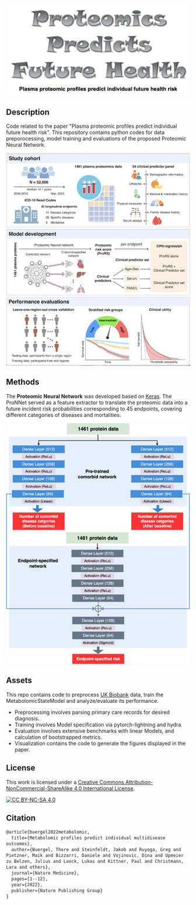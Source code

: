 <div align="center">

![Logo](./src/Logo.png?raw=true "Logo")


</div>

## Description   
Code related to the paper "Plasma proteomic profiles predict individual future health risk". 
This repository contains python codes for data preporocessing, model training and evaluations of the proposed Proteomic Neural Network.

![Workflow](./src/Study_Flowchart.png?raw=true "Workflow")

## Methods
The **Proteomic Neural Network** was developed based on [Keras](https://github.com/keras-team/keras). The ProNNet served as a feature extractor to translate the proteomic data into a future incident risk probabilities corresponding to 45 endpoints, covering different categories of diseases and mortalities.

![Architecture](./src/ProNNet.png?raw=true "Architecture")

## Assets
This repo contains code to preprocess [UK Biobank](https://www.ukbiobank.ac.uk/) data, train the MetabolomicStateModel and analyze/evaluate its performance.

- Preprocessing involves parsing primary care records for desired diagnosis. 
- Training involves Model specification via pytorch-lightning and hydra.
- Evaluation involves extensive benchmarks with linear Models, and calculation of bootstrapped metrics.
- Visualization contains the code to generate the figures displayed in the paper. 

## License
This work is licensed under a
[Creative Commons Attribution-NonCommercial-ShareAlike 4.0 International License][cc-by-nc-sa].

[![CC BY-NC-SA 4.0][cc-by-nc-sa-image]][cc-by-nc-sa]

[cc-by-nc-sa]: http://creativecommons.org/licenses/by-nc-sa/4.0/
[cc-by-nc-sa-image]: https://licensebuttons.net/l/by-nc-sa/4.0/88x31.png
[cc-by-nc-sa-shield]: https://img.shields.io/badge/License-CC%20BY--NC--SA%204.0-lightgrey.svg

## Citation   
```
@article{buergel2022metabolomic,
  title={Metabolomic profiles predict individual multidisease outcomes},
  author={Buergel, Thore and Steinfeldt, Jakob and Ruyoga, Greg and Pietzner, Maik and Bizzarri, Daniele and Vojinovic, Dina and Upmeier zu Belzen, Julius and Loock, Lukas and Kittner, Paul and Christmann, Lara and others},
  journal={Nature Medicine},
  pages={1--12},
  year={2022},
  publisher={Nature Publishing Group}
}
```

